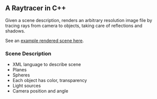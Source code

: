 ## A Raytracer in C++

Given a scene description, renders an arbitrary resolution image file by tracing rays from camera
to objects, taking care of reflections and shadows.

See an [example rendered scene here](https://github.com/Zburatorul/cs11-raytracer/blob/master/raytraced_scene.png).

### Scene Description
- XML language to describe scene
- Planes
- Spheres
- Each object has color, transparency
- Light sources
- Camera position and angle
